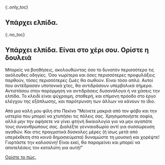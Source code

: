 {:.only_toc}
## Υπάρχει ελπίδα.

{:.no_toc}
## Υπάρχει ελπίδα. Είναι στο χέρι σου. Ορίστε η δουλειά

Μπορείς να βοηθήσεις, ακολουθώντας όσο το δυνατόν περισσότερο τις ακόλουθες οδηγίες. Όσο νωρίτερα και όσες περισσότερες προφυλάξεις παρθούν, τόσες περισσότερες ζωές θα σωθούν. Είναι τόσο απλό. Αυτοί που αντέδρασαν υποτονικά χτες, θα αντιδράσουν υπερβολικά σήμερα. Αντιστάσου στην παρόρμηση να αντιδράσεις δυσανάλογα ή να χάσεις την ελπίδα. Το κλειδί είναι ψύχραιμη, 
σταθερή, και επίμονη πρόοδο στο έργο ελέγχου της εξάπλωσης, και παρότρυνση των άλλων να κάνουν το ίδιο.

Από μια καλή μου φίλη στο Πεκίνο "Μείνετε μακριά από τον φόβο και την υστερία που μπορεί να χτυπήσει τις πόλεις σας. Χρησιμοποιήστε σοφία, αλλά μην την αφήσετε να γίνει φτηνή δικαιολογία για να μην αγαπάτε τους συνανθρώπους σας. Διαλέξτε γενναιοδωρία αντί για συσσώρευση αγαθών. Και στις πραγματικά δύσκολες μέρες (ή ίσως μετά από υπερέκθεση στα κοινά δημοσιεύματα) δυναμώστε τη μουσική και χορέψτε! Γιορτάστε την καλοσύνη! Είναι εκεί, θα παραμείνει και μπορεί να αποτελέσεις τον καταλύτη για αυτή!"

[Ορίστε το πώς.](/act-and-prepare/)
